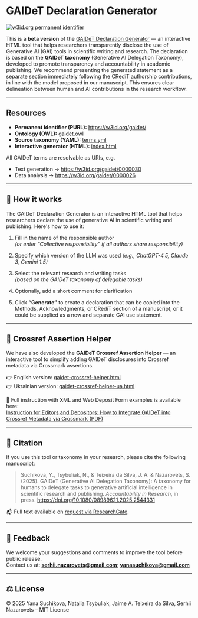 # GAIDeT Declaration Generator

[![w3id.org permanent identifier](https://img.shields.io/badge/w3id.org-gaidet-blue)](https://w3id.org/gaidet/)

This is a **beta version** of the <a href="https://panbibliotekar.github.io/gaidet-declaration/">GAIDeT Declaration Generator</a> — an interactive HTML tool that helps researchers transparently disclose the use of Generative AI (GAI) tools in scientific writing and research.
The declaration is based on the **GAIDeT taxonomy** (Generative AI Delegation Taxonomy), developed to promote transparency and accountability in academic publishing. 
We recommend presenting the generated statement as a separate section immediately following the CRediT authorship contributions, in line with the model proposed in our manuscript. This ensures clear delineation between human and AI contributions in the research workflow.

---

## Resources

- **Permanent identifier (PURL):** https://w3id.org/gaidet/  
- **Ontology (OWL):** [gaidet.owl](https://w3id.org/gaidet/gaidet.owl)  
- **Source taxonomy (YAML):** [terms.yml](https://w3id.org/gaidet/terms.yml)  
- **Interactive generator (HTML):** [index.html](https://panbibliotekar.github.io/gaidet-declaration/)

All GAIDeT terms are resolvable as URIs, e.g.  
- Text generation → https://w3id.org/gaidet/0000030  
- Data analysis → https://w3id.org/gaidet/0000026  

---

## 🧪 How it works

The GAIDeT Declaration Generator is an interactive HTML tool that helps researchers declare the use of generative AI in scientific writing and publishing. Here's how to use it:

1. Fill in the name of the responsible author  
   *(or enter “Collective responsibility” if all authors share responsibility)*

2. Specify which version of the LLM was used
   *(e.g., ChatGPT-4.5, Claude 3, Gemini 1.5)*

3. Select the relevant research and writing tasks  
   *(based on the GAIDeT taxonomy of delegable tasks)*

4. Optionally, add a short comment for clarification

5. Click **“Generate”** to create a declaration that can be copied into the Methods, Acknowledgments, or CRediT section of a manuscript, or it could be supplied as a new and separate GAI use statement.

---

## 🔗 Crossref Assertion Helper

We have also developed the **GAIDeT Crossref Assertion Helper** — an interactive tool to simplify adding GAIDeT disclosures into Crossref metadata via Crossmark assertions.  

👉 English version: [gaidet-crossref-helper.html](https://panbibliotekar.github.io/gaidet-declaration/gaidet-crossref-helper.html)  
👉 Ukrainian version: [gaidet-crossref-helper-ua.html](https://panbibliotekar.github.io/gaidet-declaration/gaidet-crossref-helper-ua.html)  

📖 Full instruction with XML and Web Deposit Form examples is available here:  
[Instruction for Editors and Depositors: How to Integrate GAIDeT into Crossref Metadata via Crossmark (PDF)](https://doi.org/10.5281/zenodo.17101228)  

---

## 📄 Citation

If you use this tool or taxonomy in your research, please cite the following manuscript:

> Suchikova, Y., Tsybuliak, N., & Teixeira da Silva, J. A. & Nazarovets, S. (2025). GAIDeT (Generative AI Delegation Taxonomy): A taxonomy for humans to delegate tasks to generative artificial intelligence in scientific research and publishing. <i>Accountability in Research</i>, in press. <a href="https://doi.org/10.1080/08989621.2025.2544331">https://doi.org/10.1080/08989621.2025.2544331</a>

📬 Full text available on  <a href="https://www.researchgate.net/publication/394419819_GAIDeT_Generative_AI_Delegation_Taxonomy_A_taxonomy_for_humans_to_delegate_tasks_to_generative_artificial_intelligence_in_scientific_research_and_publishing">request via ResearchGate</a>.

---

## 📩 Feedback

We welcome your suggestions and comments to improve the tool before public release.  
Contact us at: **serhii.nazarovets@gmail.com**; **yanasuchikova@gmail.com**

---

## ⚖️ License

© 2025 Yana Suchikova, Natalia Tsybuliak, Jaime A. Teixeira da Silva, Serhii Nazarovets – MIT License

